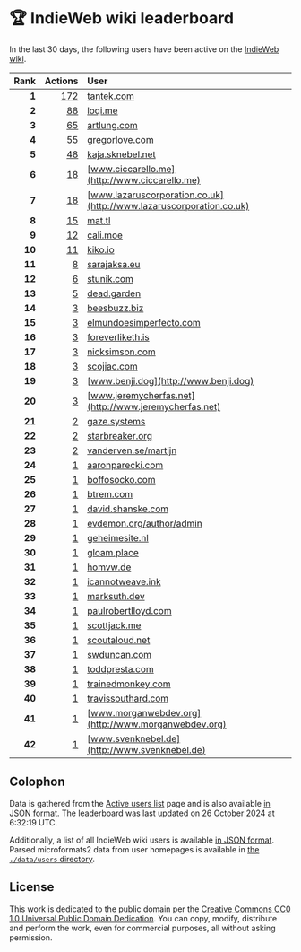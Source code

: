 # 🏆 IndieWeb wiki leaderboard

In the last 30 days, the following users have been active on the [IndieWeb wiki](https://indieweb.org).

| Rank | Actions | User |
|-----:|--------:|:-----|
| **1** | [172](https://indieweb.org/Special:Contributions/Tantek.com) | [tantek.com](http://tantek.com) |
| **2** | [88](https://indieweb.org/Special:Contributions/Loqi.me) | [loqi.me](http://loqi.me) |
| **3** | [65](https://indieweb.org/Special:Contributions/Artlung.com) | [artlung.com](http://artlung.com) |
| **4** | [55](https://indieweb.org/Special:Contributions/Gregorlove.com) | [gregorlove.com](http://gregorlove.com) |
| **5** | [48](https://indieweb.org/Special:Contributions/Kaja.sknebel.net) | [kaja.sknebel.net](http://kaja.sknebel.net) |
| **6** | [18](https://indieweb.org/Special:Contributions/Www.ciccarello.me) | [www.ciccarello.me](http://www.ciccarello.me) |
| **7** | [18](https://indieweb.org/Special:Contributions/Www.lazaruscorporation.co.uk) | [www.lazaruscorporation.co.uk](http://www.lazaruscorporation.co.uk) |
| **8** | [15](https://indieweb.org/Special:Contributions/Mat.tl) | [mat.tl](http://mat.tl) |
| **9** | [12](https://indieweb.org/Special:Contributions/Cali.moe) | [cali.moe](http://cali.moe) |
| **10** | [11](https://indieweb.org/Special:Contributions/Kiko.io) | [kiko.io](http://kiko.io) |
| **11** | [8](https://indieweb.org/Special:Contributions/Sarajaksa.eu) | [sarajaksa.eu](http://sarajaksa.eu) |
| **12** | [6](https://indieweb.org/Special:Contributions/Stunik.com) | [stunik.com](http://stunik.com) |
| **13** | [5](https://indieweb.org/Special:Contributions/Dead.garden) | [dead.garden](http://dead.garden) |
| **14** | [3](https://indieweb.org/Special:Contributions/Beesbuzz.biz) | [beesbuzz.biz](http://beesbuzz.biz) |
| **15** | [3](https://indieweb.org/Special:Contributions/Elmundoesimperfecto.com) | [elmundoesimperfecto.com](http://elmundoesimperfecto.com) |
| **16** | [3](https://indieweb.org/Special:Contributions/Foreverliketh.is) | [foreverliketh.is](http://foreverliketh.is) |
| **17** | [3](https://indieweb.org/Special:Contributions/Nicksimson.com) | [nicksimson.com](http://nicksimson.com) |
| **18** | [3](https://indieweb.org/Special:Contributions/Scojjac.com) | [scojjac.com](http://scojjac.com) |
| **19** | [3](https://indieweb.org/Special:Contributions/Www.benji.dog) | [www.benji.dog](http://www.benji.dog) |
| **20** | [3](https://indieweb.org/Special:Contributions/Www.jeremycherfas.net) | [www.jeremycherfas.net](http://www.jeremycherfas.net) |
| **21** | [2](https://indieweb.org/Special:Contributions/Gaze.systems) | [gaze.systems](http://gaze.systems) |
| **22** | [2](https://indieweb.org/Special:Contributions/Starbreaker.org) | [starbreaker.org](http://starbreaker.org) |
| **23** | [2](https://indieweb.org/Special:Contributions/Vanderven.se_martijn) | [vanderven.se/martijn](http://vanderven.se/martijn) |
| **24** | [1](https://indieweb.org/Special:Contributions/Aaronparecki.com) | [aaronparecki.com](http://aaronparecki.com) |
| **25** | [1](https://indieweb.org/Special:Contributions/Boffosocko.com) | [boffosocko.com](http://boffosocko.com) |
| **26** | [1](https://indieweb.org/Special:Contributions/Btrem.com) | [btrem.com](http://btrem.com) |
| **27** | [1](https://indieweb.org/Special:Contributions/David.shanske.com) | [david.shanske.com](http://david.shanske.com) |
| **28** | [1](https://indieweb.org/Special:Contributions/Evdemon.org_author_admin) | [evdemon.org/author/admin](http://evdemon.org/author/admin) |
| **29** | [1](https://indieweb.org/Special:Contributions/Geheimesite.nl) | [geheimesite.nl](http://geheimesite.nl) |
| **30** | [1](https://indieweb.org/Special:Contributions/Gloam.place) | [gloam.place](http://gloam.place) |
| **31** | [1](https://indieweb.org/Special:Contributions/Homvw.de) | [homvw.de](http://homvw.de) |
| **32** | [1](https://indieweb.org/Special:Contributions/Icannotweave.ink) | [icannotweave.ink](http://icannotweave.ink) |
| **33** | [1](https://indieweb.org/Special:Contributions/Marksuth.dev) | [marksuth.dev](http://marksuth.dev) |
| **34** | [1](https://indieweb.org/Special:Contributions/Paulrobertlloyd.com) | [paulrobertlloyd.com](http://paulrobertlloyd.com) |
| **35** | [1](https://indieweb.org/Special:Contributions/Scottjack.me) | [scottjack.me](http://scottjack.me) |
| **36** | [1](https://indieweb.org/Special:Contributions/Scoutaloud.net) | [scoutaloud.net](http://scoutaloud.net) |
| **37** | [1](https://indieweb.org/Special:Contributions/Swduncan.com) | [swduncan.com](http://swduncan.com) |
| **38** | [1](https://indieweb.org/Special:Contributions/Toddpresta.com) | [toddpresta.com](http://toddpresta.com) |
| **39** | [1](https://indieweb.org/Special:Contributions/Trainedmonkey.com) | [trainedmonkey.com](http://trainedmonkey.com) |
| **40** | [1](https://indieweb.org/Special:Contributions/Travissouthard.com) | [travissouthard.com](http://travissouthard.com) |
| **41** | [1](https://indieweb.org/Special:Contributions/Www.morganwebdev.org) | [www.morganwebdev.org](http://www.morganwebdev.org) |
| **42** | [1](https://indieweb.org/Special:Contributions/Www.svenknebel.de) | [www.svenknebel.de](http://www.svenknebel.de) |


## Colophon

Data is gathered from the [Active users list](https://indieweb.org/Special:ActiveUsers) page and is also available [in JSON format](https://github.com/jgarber623/indieweb-wiki-leaderboard/blob/main/data/leaderboard.json). The leaderboard was last updated on 26 October 2024 at 6:32:19 UTC.

Additionally, a list of all IndieWeb wiki users is available [in JSON format](https://github.com/jgarber623/indieweb-wiki-leaderboard/blob/main/data/users.json). Parsed microformats2 data from user homepages is available in [the `./data/users` directory](https://github.com/jgarber623/indieweb-wiki-leaderboard/blob/main/data/users).

## License

This work is dedicated to the public domain per the [Creative Commons CC0 1.0 Universal Public Domain Dedication](https://creativecommons.org/publicdomain/zero/1.0/). You can copy, modify, distribute and perform the work, even for commercial purposes, all without asking permission.
